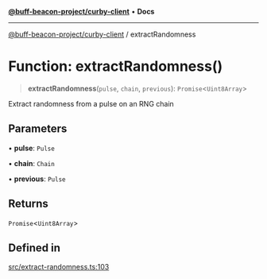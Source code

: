 [**@buff-beacon-project/curby-client**](../index.md) • **Docs**

***

[@buff-beacon-project/curby-client](../index.md) / extractRandomness

# Function: extractRandomness()

> **extractRandomness**(`pulse`, `chain`, `previous`): `Promise`\<`Uint8Array`\>

Extract randomness from a pulse on an RNG chain

## Parameters

• **pulse**: `Pulse`

• **chain**: `Chain`

• **previous**: `Pulse`

## Returns

`Promise`\<`Uint8Array`\>

## Defined in

[src/extract-randomness.ts:103](https://github.com/buff-beacon-project/curby-js-client/blob/ab22d721ec98514e549c65f2310e066d4022d353/src/extract-randomness.ts#L103)
